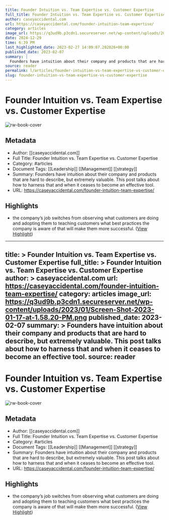 ```yaml
---
title: Founder Intuition vs. Team Expertise vs. Customer Expertise
full_title: Founder Intuition vs. Team Expertise vs. Customer Expertise
author: caseyaccidental.com
url: https://caseyaccidental.com/founder-intuition-team-expertise/
category: articles
image_url: https://q3ud9b.p3cdn1.secureserver.net/wp-content/uploads/2023/01/Screen-Shot-2023-01-17-at-1.58.20-PM.png
date: 2024-12-29
time: 6:39 PM
last_highlighted_date: 2023-02-27 14:09:07.202026+00:00
published_date: 2023-02-07
summary: |
  Founders have intuition about their company and products that are hard to describe, but extremely valuable. This post talks about how to harness that and when it ceases to become an effective tool.
source: reader
permalink: l/articles/founder-intuition-vs-team-expertise-vs-customer-expertise
slug: founder-intuition-vs-team-expertise-vs-customer-expertise
---
```

# Founder Intuition vs. Team Expertise vs. Customer Expertise

![rw-book-cover](https://q3ud9b.p3cdn1.secureserver.net/wp-content/uploads/2023/01/Screen-Shot-2023-01-17-at-1.58.20-PM.png)

## Metadata
- Author: [[caseyaccidental.com]]
- Full Title: Founder Intuition vs. Team Expertise vs. Customer Expertise
- Category: #articles
- Document Tags: [[Leadership]] [[Management]] [[strategy]] 
- Summary: Founders have intuition about their company and products that are hard to describe, but extremely valuable. This post talks about how to harness that and when it ceases to become an effective tool.
- URL: https://caseyaccidental.com/founder-intuition-team-expertise/

## Highlights
- the company’s job switches from observing what customers are doing and adopting them to teaching customers what best practices the company is aware of that will make them more successful. ([View Highlight](https://read.readwise.io/read/01gt9jnkgdfhnwsdbtfefxybsa))


---
title: >
  Founder Intuition vs. Team Expertise vs. Customer Expertise
full_title: >
  Founder Intuition vs. Team Expertise vs. Customer Expertise
author: >
  caseyaccidental.com
url: https://caseyaccidental.com/founder-intuition-team-expertise/
category: articles
image_url: https://q3ud9b.p3cdn1.secureserver.net/wp-content/uploads/2023/01/Screen-Shot-2023-01-17-at-1.58.20-PM.png
published_date: 2023-02-07
summary: >
  Founders have intuition about their company and products that are hard to describe, but extremely valuable. This post talks about how to harness that and when it ceases to become an effective tool.
source: reader
---
# Founder Intuition vs. Team Expertise vs. Customer Expertise

![rw-book-cover](https://q3ud9b.p3cdn1.secureserver.net/wp-content/uploads/2023/01/Screen-Shot-2023-01-17-at-1.58.20-PM.png)

## Metadata
- Author: [[caseyaccidental.com]]
- Full Title: Founder Intuition vs. Team Expertise vs. Customer Expertise
- Category: #articles
- Document Tags: [[Leadership]] [[Management]] [[strategy]] 
- Summary: Founders have intuition about their company and products that are hard to describe, but extremely valuable. This post talks about how to harness that and when it ceases to become an effective tool.
- URL: https://caseyaccidental.com/founder-intuition-team-expertise/

## Highlights
- the company’s job switches from observing what customers are doing and adopting them to teaching customers what best practices the company is aware of that will make them more successful. ([View Highlight](https://read.readwise.io/read/01gt9jnkgdfhnwsdbtfefxybsa))


